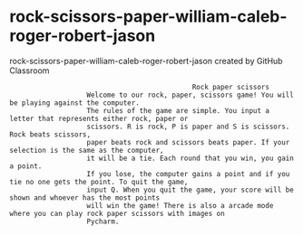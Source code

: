 # rock-scissors-paper-william-caleb-roger-robert-jason
rock-scissors-paper-william-caleb-roger-robert-jason created by GitHub Classroom


                                                 Rock paper scissors
                       Welcome to our rock, paper, scissors game! You will be playing against the computer. 
                       The rules of the game are simple. You input a letter that represents either rock, paper or 
                       scissors. R is rock, P is paper and S is scissors. Rock beats scissors, 
                       paper beats rock and scissors beats paper. If your selection is the same as the computer, 
                       it will be a tie. Each round that you win, you gain a point. 
                       If you lose, the computer gains a point and if you tie no one gets the point. To quit the game,
                       input Q. When you quit the game, your score will be shown and whoever has the most points 
                       will win the game! There is also a arcade mode where you can play rock paper scissors with images on
                       Pycharm. 
                   










